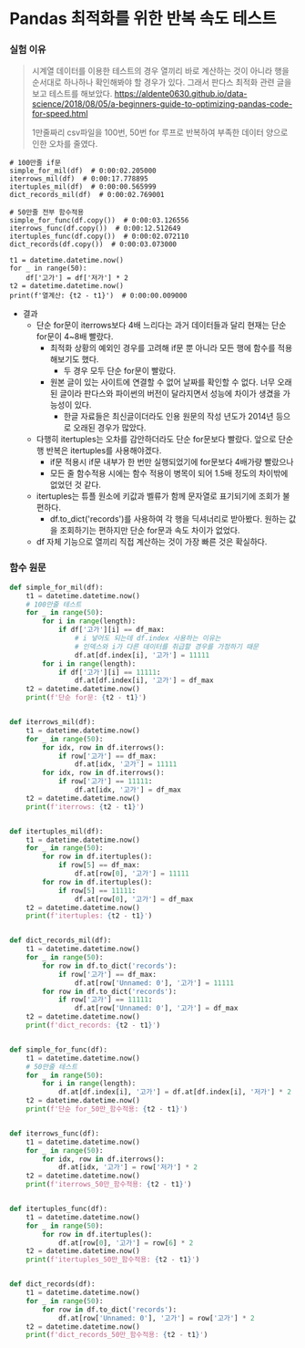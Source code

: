 # Pandas 최적화를 위한 반복 속도 테스트

### 실험 이유

>시계열 데이터를 이용한 테스트의 경우 열끼리 바로 계산하는 것이 아니라 행을 순서대로 하나하나 확인해봐야 할 경우가 있다. 
>그래서 판다스 최적화 관련 글을 보고 테스트를 해보았다. 
>https://aldente0630.github.io/data-science/2018/08/05/a-beginners-guide-to-optimizing-pandas-code-for-speed.html
>
>1만줄짜리 csv파일을 100번, 50번 for 루프로 반복하여 부족한 데이터 양으로 인한 오차를 줄였다.

```
# 100만줄 if문
simple_for_mil(df)  # 0:00:02.205000
iterrows_mil(df)  # 0:00:17.778895
itertuples_mil(df)  # 0:00:00.565999
dict_records_mil(df)  # 0:00:02.769001

# 50만줄 전부 함수적용
simple_for_func(df.copy())  # 0:00:03.126556
iterrows_func(df.copy())  # 0:00:12.512649
itertuples_func(df.copy())  # 0:00:02.072110
dict_records(df.copy())  # 0:00:03.073000

t1 = datetime.datetime.now()
for _ in range(50):
    df['고가'] = df['저가'] * 2
t2 = datetime.datetime.now()
print(f'열계산: {t2 - t1}')  # 0:00:00.009000
```

- 결과
  - 단순 for문이 iterrows보다 4배 느리다는 과거 데이터들과 달리 현재는 단순 for문이 4~8배 빨랐다.
    - 최적화 상황의 예외인 경우를 고려해 if문 뿐 아니라 모든 행에 함수를 적용해보기도 했다.
      - 두 경우 모두 단순 for문이 빨랐다.
    - 원본 글이 있는 사이트에 연결할 수 없어 날짜를 확인할 수 없다. 너무 오래된 글이라 판다스와 파이썬의 버전이 달라지면서 성능에 차이가 생겼을 가능성이 있다.
      - 한글 자료들은 최신글이더라도 인용 원문의 작성 년도가 2014년 등으로 오래된 경우가 많았다.
  - 다행히 itertuples는 오차를 감안하더라도 단순 for문보다 빨랐다. 앞으로 단순 행 반복은 itertuples를 사용해야겠다.
    - if문 적용시 if문 내부가 한 번만 실행되었기에 for문보다 4배가량 빨랐으나
    - 모든 줄 함수적용 시에는 함수 적용이 병목이 되어 1.5배 정도의 차이밖에 없었던 것 같다.
  - itertuples는 튜플 원소에 키값과 벨류가 함께 문자열로 표기되기에 조회가 불편하다.
    - df.to_dict('records')를 사용하여 각 행을 딕셔너리로 받아봤다. 원하는 값을 조회하기는 편하지만 단순 for문과 속도 차이가 없었다.
  - df 자체 기능으로 열끼리 직접 계산하는 것이 가장 빠른 것은 확실하다.



### 함수 원문

```python
def simple_for_mil(df):
    t1 = datetime.datetime.now()
    # 100만줄 테스트
    for _ in range(50):
        for i in range(length):
            if df['고가'][i] == df_max:
                # i 넣어도 되는데 df.index 사용하는 이유는
                # 인덱스와 i가 다른 데이터를 취급할 경우를 가정하기 때문
                df.at[df.index[i], '고가'] = 11111
        for i in range(length):
            if df['고가'][i] == 11111:
                df.at[df.index[i], '고가'] = df_max
    t2 = datetime.datetime.now()
    print(f'단순 for문: {t2 - t1}')


def iterrows_mil(df):
    t1 = datetime.datetime.now()
    for _ in range(50):
        for idx, row in df.iterrows():
            if row['고가'] == df_max:
                df.at[idx, '고가'] = 11111
        for idx, row in df.iterrows():
            if row['고가'] == 11111:
                df.at[idx, '고가'] = df_max
    t2 = datetime.datetime.now()
    print(f'iterrows: {t2 - t1}')


def itertuples_mil(df):
    t1 = datetime.datetime.now()
    for _ in range(50):
        for row in df.itertuples():
            if row[5] == df_max:
                df.at[row[0], '고가'] = 11111
        for row in df.itertuples():
            if row[5] == 11111:
                df.at[row[0], '고가'] = df_max
    t2 = datetime.datetime.now()
    print(f'itertuples: {t2 - t1}')


def dict_records_mil(df):
    t1 = datetime.datetime.now()
    for _ in range(50):
        for row in df.to_dict('records'):
            if row['고가'] == df_max:
                df.at[row['Unnamed: 0'], '고가'] = 11111
        for row in df.to_dict('records'):
            if row['고가'] == 11111:
                df.at[row['Unnamed: 0'], '고가'] = df_max
    t2 = datetime.datetime.now()
    print(f'dict_records: {t2 - t1}')


def simple_for_func(df):
    t1 = datetime.datetime.now()
    # 50만줄 테스트
    for _ in range(50):
        for i in range(length):
            df.at[df.index[i], '고가'] = df.at[df.index[i], '저가'] * 2
    t2 = datetime.datetime.now()
    print(f'단순 for_50만_함수적용: {t2 - t1}')


def iterrows_func(df):
    t1 = datetime.datetime.now()
    for _ in range(50):
        for idx, row in df.iterrows():
            df.at[idx, '고가'] = row['저가'] * 2
    t2 = datetime.datetime.now()
    print(f'iterrows_50만_함수적용: {t2 - t1}')


def itertuples_func(df):
    t1 = datetime.datetime.now()
    for _ in range(50):
        for row in df.itertuples():
            df.at[row[0], '고가'] = row[6] * 2
    t2 = datetime.datetime.now()
    print(f'itertuples_50만_함수적용: {t2 - t1}')


def dict_records(df):
    t1 = datetime.datetime.now()
    for _ in range(50):
        for row in df.to_dict('records'):
            df.at[row['Unnamed: 0'], '고가'] = row['고가'] * 2
    t2 = datetime.datetime.now()
    print(f'dict_records_50만_함수적용: {t2 - t1}')
```


